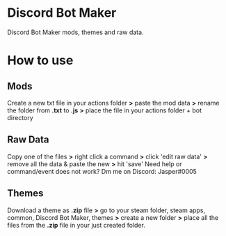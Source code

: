 # Discord Bot Maker
Discord Bot Maker mods, themes and raw data.

# How to use

## Mods
Create a new txt file in your actions folder **>** paste the mod data **>** rename the folder from **.txt** to **.js** **>** place the file in your actions folder + bot directory

## Raw Data
Copy one of the files **>** right click a command **>** click 'edit raw data' **>** remove all the data & paste the new **>** hit 'save'
Need help or command/event does not work? Dm me on Discord: Jasper#0005

## Themes
Download a theme as **.zip** file **>** go to your steam folder, steam apps, common, Discord Bot Maker, themes **>** create a new folder **>** place all the files from the **.zip** file in your just created folder.
